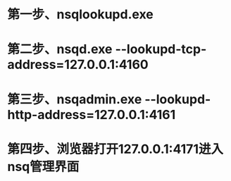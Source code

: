 # 第一步、nsqlookupd.exe
# 第二步、nsqd.exe --lookupd-tcp-address=127.0.0.1:4160
# 第三步、nsqadmin.exe --lookupd-http-address=127.0.0.1:4161
# 第四步、浏览器打开127.0.0.1:4171进入nsq管理界面
